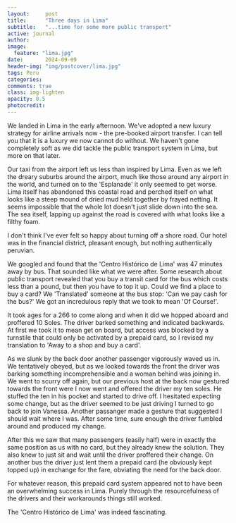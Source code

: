 ```yaml
---
layout:     post
title:      "Three days in Lima"
subtitle:   "...time for some more public transport"
active: journal
author: 
image:
  feature: "lima.jpg"
date:       2024-09-09
header-img: "img/postcover/lima.jpg"
tags: Peru
categories: 
comments: true
class: img-lighten 
opacity: 0.5
photocredit:
---
```


We landed in Lima in the early afternoon. We've adopted a new luxury strategy for airline arrivals now - the pre-booked airport transfer. I can tell you that it is a luxury we now cannot do without. We haven't gone completely soft as we did tackle the public transport system in Lima, but more on that later.

Our taxi from the airport left us less than inspired by Lima. Even as we left the dreary suburbs around the airport, much like those around any airport in the world, and turned on to the 'Esplanade' it only seemed to get worse. Lima itself has abandoned this coastal road and perched itself on what looks like a steep mound of dried mud held together by frayed netting. It seems impossible that the whole lot doesn't just slide down into the sea. The sea itself, lapping up against the road is covered with what looks like a filthy foam.

I don't think I've ever felt so happy about turning off a shore road. Our hotel was in the financial district, pleasant enough, but nothing authentically peruvian.

We googled and found that the 'Centro Histórico de Lima' was 47 minutes away by bus. That sounded like what we were after. Some research about public transport revealed that you buy a transit card for the bus which costs less than a pound, but then you have to top it up. Could we find a place to buy a card? We 'Translated' someone at the bus stop: 'Can we pay cash for the bus?' We got an incredulous reply that we took to mean 'Of Course!'.

It took ages for a 266 to come along and when it did we hopped aboard and proffered 10 Soles. The driver barked something and indicated backwards. At first we took it to mean get on board, but access was blocked by a turnstile that could only be activated by a prepaid card, so I revised my translation to 'Away to a shop and buy a card'.

As we slunk by the back door another passenger vigorously waved us in. We tentatively obeyed, but as we looked towards the front the driver was barking something incomprehensible and a woman behind was joining in. We went to scurry off again, but our previous host at the back now gestured towards the front were I now went and offered the driver my ten soles. He stuffed the ten in his pocket and started to drive off. I hesitated expecting some change, but as the driver seemed to be just driving I turned to go back to join Vanessa. Another passanger made a gesture that suggested I should wait where I was. After some time, sure enough the driver fumbled around and produced my change.

After this we saw that many passengers (easily half) were in exactly the same position as us with no card, but they already knew the solution. They also knew to just sit and wait until the driver proffered their change. On another bus the driver just lent them a prepaid card (he obviously kept topped up) in exchange for the fare, obviating the need for the back door. 

For whatever reason, this prepaid card system appeared not to have been an overwhelming success in Lima. Purely through the resourcefulness of the drivers and their workarounds things still worked. 

The 'Centro Histórico de Lima' was indeed fascinating.









